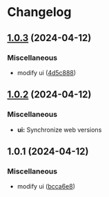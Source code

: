 # Changelog

## [1.0.3](https://github.com/cmmmli/monorepo-release-test/compare/ui-v1.0.2...ui-v1.0.3) (2024-04-12)


### Miscellaneous

* modify ui ([4d5c888](https://github.com/cmmmli/monorepo-release-test/commit/4d5c888a6c06149b52be2ba253a0901f9a27472c))

## [1.0.2](https://github.com/cmmmli/monorepo-release-test/compare/ui-v1.0.1...ui-v1.0.2) (2024-04-12)


### Miscellaneous

* **ui:** Synchronize web versions

## 1.0.1 (2024-04-12)


### Miscellaneous

* modify ui ([bcca6e8](https://github.com/cmmmli/monorepo-release-test/commit/bcca6e88b5d2ca840a5b0a2c757167c0835d19aa))
